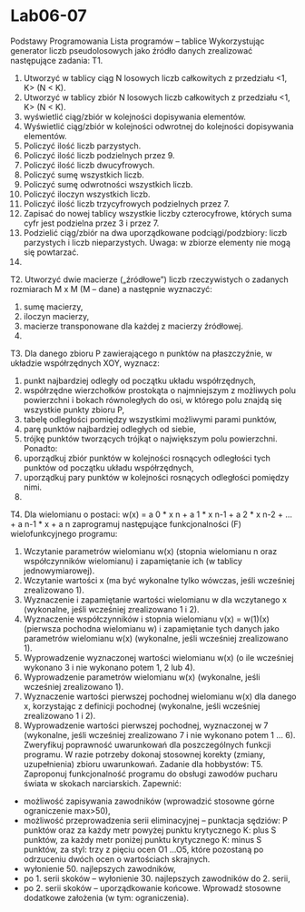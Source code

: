 # Lab06-07
Podstawy Programowania
Lista programów – tablice
Wykorzystując generator liczb pseudolosowych jako źródło danych zrealizować następujące zadania:
T1.
1. Utworzyć w tablicy ciąg N losowych liczb całkowitych z przedziału <1, K> (N < K).
2. Utworzyć w tablicy zbiór N losowych liczb całkowitych z przedziału <1, K> (N < K).
3. wyświetlić ciąg/zbiór w kolejności dopisywania elementów.
4. Wyświetlić ciąg/zbiór w kolejności odwrotnej do kolejności dopisywania elementów.
5. Policzyć ilość liczb parzystych.
6. Policzyć ilość liczb podzielnych przez 9.
7. Policzyć ilość liczb dwucyfrowych.
8. Policzyć sumę wszystkich liczb.
9. Policzyć sumę odwrotności wszystkich liczb.
10. Policzyć iloczyn wszystkich liczb.
11. Policzyć ilość liczb trzycyfrowych podzielnych przez 7.
12. Zapisać do nowej tablicy wszystkie liczby czterocyfrowe, których suma cyfr jest podzielna
przez 3 i przez 7.
13. Podzielić ciąg/zbiór na dwa uporządkowane podciągi/podzbiory: liczb parzystych i liczb
nieparzystych.
Uwaga: w zbiorze elementy nie mogą się powtarzać.
14. 
T2. Utworzyć dwie macierze („źródłowe”) liczb rzeczywistych o zadanych rozmiarach M x M (M – dane)
a następnie wyznaczyć:
1. sumę macierzy,
2. iloczyn macierzy,
3. macierze transponowane dla każdej z macierzy źródłowej.
4. 
T3. Dla danego zbioru P zawierającego n punktów na płaszczyźnie, w układzie współrzędnych XOY,
wyznacz:
1. punkt najbardziej odległy od początku układu współrzędnych,
2. współrzędne wierzchołków prostokąta o najmniejszym z możliwych polu powierzchni
i bokach równoległych do osi, w którego polu znajdą się wszystkie punkty zbioru P,
3. tabelę odległości pomiędzy wszystkimi możliwymi parami punktów,
4. parę punktów najbardziej odległych od siebie,
5. trójkę punktów tworzących trójkąt o największym polu powierzchni.
Ponadto:
6. uporządkuj zbiór punktów w kolejności rosnących odległości tych punktów od początku
układu współrzędnych,
7. uporządkuj pary punktów w kolejności rosnących odległości pomiędzy nimi.
8. 
T4. Dla wielomianu o postaci:
w(x) = a 0 * x n + a 1 * x n-1 + a 2 * x n-2 + ... + a n-1 * x + a n
zaprogramuj następujące funkcjonalności (F) wielofunkcyjnego programu:
1. Wczytanie parametrów wielomianu w(x) (stopnia wielomianu n oraz współczynników
wielomianu) i zapamiętanie ich (w tablicy jednowymiarowej).
2. Wczytanie wartości x (ma być wykonalne tylko wówczas, jeśli wcześniej zrealizowano 1).
3. Wyznaczenie i zapamiętanie wartości wielomianu w dla wczytanego x (wykonalne, jeśli
wcześniej zrealizowano 1 i 2).
4. Wyznaczenie współczynników i stopnia wielomianu v(x) = w(1)(x) (pierwsza pochodna
wielomianu w) i zapamiętanie tych danych jako parametrów wielomianu w(x) (wykonalne, jeśli
wcześniej zrealizowano 1).
5. Wyprowadzenie wyznaczonej wartości wielomianu w(x) (o ile wcześniej wykonano 3 i nie
wykonano potem 1, 2 lub 4).
6. Wyprowadzenie parametrów wielomianu w(x) (wykonalne, jeśli wcześniej zrealizowano 1).
7. Wyznaczenie wartości pierwszej pochodnej wielomianu w(x) dla danego x, korzystając z definicji
pochodnej (wykonalne, jeśli wcześniej zrealizowano 1 i 2).
8. Wyprowadzenie wartości pierwszej pochodnej, wyznaczonej w 7 (wykonalne, jeśli wcześniej
zrealizowano 7 i nie wykonano potem 1 … 6).
Zweryfikuj poprawność uwarunkowań dla poszczególnych funkcji programu. W razie potrzeby
dokonaj stosownej korekty (zmiany, uzupełnienia) zbioru uwarunkowań.
Zadanie dla hobbystów:
T5. Zaproponuj funkcjonalność programu do obsługi zawodów pucharu świata w skokach narciarskich.
Zapewnić:
- możliwość zapisywania zawodników (wprowadzić stosowne górne ograniczenie max>50),
- możliwość przeprowadzenia serii eliminacyjnej – punktacja sędziów: P punktów oraz za każdy
metr powyżej punktu krytycznego K: plus S punktów, za każdy metr poniżej punktu krytycznego
K: minus S punktów, za styl: trzy z pięciu ocen O1 ...O5, które pozostaną po odrzuceniu dwóch
ocen o wartościach skrajnych.
- wyłonienie 50. najlepszych zawodników,
- po 1. serii skoków – wyłonienie 30. najlepszych zawodników do 2. serii,
- po 2. serii skoków – uporządkowanie końcowe.
Wprowadź stosowne dodatkowe założenia (w tym: ograniczenia). 
